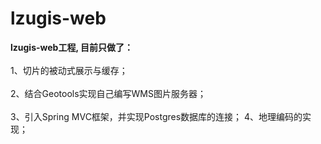 # lzugis-web
<b>lzugis-web工程, 目前只做了：</b><br/><br/>
1、切片的被动式展示与缓存；<br/><br/>
2、结合Geotools实现自己编写WMS图片服务器；<br/><br/>
3、引入Spring MVC框架，并实现Postgres数据库的连接；
4、地理编码的实现；